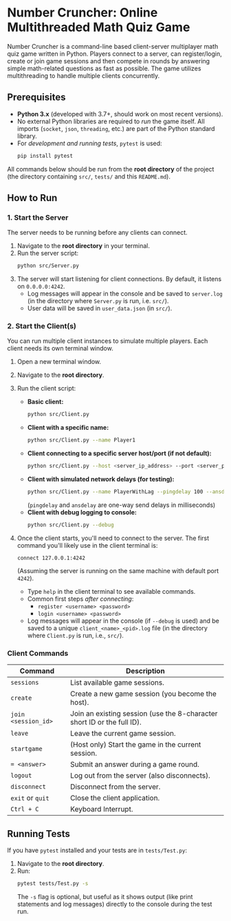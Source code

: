 # Number Cruncher: Online Multithreaded Math Quiz Game

Number Cruncher is a command-line based client-server multiplayer math quiz game written in Python. Players connect to a server, can register/login, create or join game sessions and then compete in rounds by answering simple math-related questions as fast as possible. The game utilizes multithreading to handle multiple clients concurrently.

## Prerequisites

*   **Python 3.x** (developed with 3.7+, should work on most recent versions).
*   No external Python libraries are required to *run* the game itself. All imports (`socket`, `json`, `threading`, etc.) are part of the Python standard library.
*   For *development and running tests*, `pytest` is used:
    ```bash
    pip install pytest
    ```
All commands below should be run from the **root directory** of the project (the directory containing `src/`, `tests/` and this `README.md`).

## How to Run

### 1. Start the Server

The server needs to be running before any clients can connect.

1.  Navigate to the **root directory** in your terminal.
2.  Run the server script:
    ```bash
    python src/Server.py
    ```
3.  The server will start listening for client connections. By default, it listens on `0.0.0.0:4242`.
    *   Log messages will appear in the console and be saved to `server.log` (in the directory where `Server.py` is run, i.e. `src/`).
    *   User data will be saved in `user_data.json` (in `src/`).

### 2. Start the Client(s)

You can run multiple client instances to simulate multiple players. Each client needs its own terminal window.

1.  Open a new terminal window.
2.  Navigate to the **root directory**.
3.  Run the client script:
    *   **Basic client:**
        ```bash
        python src/Client.py
        ```
    *   **Client with a specific name:**
        ```bash
        python src/Client.py --name Player1
        ```
    *   **Client connecting to a specific server host/port (if not default):**
        ```bash
        python src/Client.py --host <server_ip_address> --port <server_port_number>
        ```
    *   **Client with simulated network delays (for testing):**
        ```bash
        python src/Client.py --name PlayerWithLag --pingdelay 100 --ansdelay 200
        ```
        (`pingdelay` and `ansdelay` are one-way send delays in milliseconds)
    *   **Client with debug logging to console:**
        ```bash
        python src/Client.py --debug
        ```

4.  Once the client starts, you'll need to connect to the server. The first command you'll likely use in the client terminal is:
    ```
    connect 127.0.0.1:4242
    ```
    (Assuming the server is running on the same machine with default port `4242`).
    *   Type `help` in the client terminal to see available commands.
    *   Common first steps *after connecting*:
        *   `register <username> <password>`
        *   `login <username> <password>`
    *   Log messages will appear in the console (if `--debug` is used) and be saved to a unique `client_<name>_<pid>.log` file (in the directory where `Client.py` is run, i.e., `src/`).

### Client Commands

| **Command**        | **Description**                                                                 |
|--------------------|---------------------------------------------------------------------------------|
| `sessions`         | List available game sessions.                                                   |
| `create`           | Create a new game session (you become the host).                                |
| `join <session_id>`| Join an existing session (use the 8-character short ID or the full ID).         |
| `leave`            | Leave the current game session.                                                 |
| `startgame`        | (Host only) Start the game in the current session.                              |
| `= <answer>`       | Submit an answer during a game round.                                           |
| `logout`           | Log out from the server (also disconnects).                                     |
| `disconnect`       | Disconnect from the server.                                                     |
| `exit` or `quit`   | Close the client application.                                                   |
| `Ctrl + C`         | Keyboard Interrupt.                                                             |

  
## Running Tests

If you have `pytest` installed and your tests are in `tests/Test.py`:

1.  Navigate to the **root directory**.
2.  Run:
    ```bash
    pytest tests/Test.py -s
    ```
    The `-s` flag is optional, but useful as it shows output (like print statements and log messages) directly to the console during the test run.
